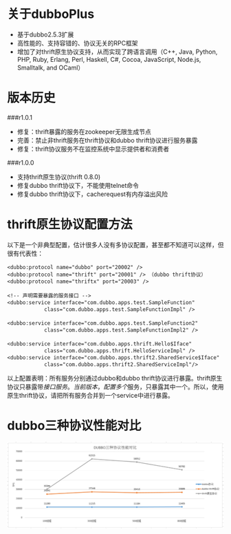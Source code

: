 # 关于dubboPlus

  - 基于dubbo2.5.3扩展
  - 高性能的、支持容错的、协议无关的RPC框架
  - 增加了对thrift原生协议支持，从而实现了跨语言调用（C++, Java, Python, PHP, Ruby, Erlang, Perl, Haskell, C#, Cocoa, JavaScript, Node.js, Smalltalk, and OCaml）    	


# 版本历史

###r1.0.1
* 修复：thrift暴露的服务在zookeeper无限生成节点
* 完善：禁止非thrift服务在thrift协议和dubbo thrift协议进行服务暴露  	
* 修复：thrift协议服务不在监控系统中显示提供者和消费者

###r1.0.0
* 支持thrift原生协议(thrift 0.8.0)
* 修复dubbo thrift协议下，不能使用telnet命令    	
* 修复dubbo thrift协议下，cacherequest有内存溢出风险


# thrift原生协议配置方法

以下是一个非典型配置，估计很多人没有多协议配置，甚至都不知道可以这样，但很有代表性：

	<dubbo:protocol name="dubbo" port="20002" />
	<dubbo:protocol name="thrift" port="20001" /> （dubbo thrift协议）
	<dubbo:protocol name="thriftx" port="20003" />

	<!-- 声明需要暴露的服务接口 -->
	<dubbo:service interface="com.dubbo.apps.test.SampleFunction"
				class="com.dubbo.apps.test.SampleFunctionImpl" />

	<dubbo:service interface="com.dubbo.apps.test.SampleFunction2"
				class="com.dubbo.apps.test.SampleFunctionImpl2" />

	<dubbo:service interface="com.dubbo.apps.thrift.Hello$Iface" 
				class="com.dubbo.apps.thrift.HelloServiceImpl" />
	<dubbo:service interface="com.dubbo.apps.thrift2.SharedService$Iface" 	
				class="com.dubbo.apps.thrift2.SharedServiceImpl"/>

以上配置表明：所有服务分别通过dubbo和dubbo thrift协议进行暴露。thrift原生协议只暴露带$接口服务。		
当前版本，配置多个$服务，只暴露其中一个。所以，使用原生thrift协议，请把所有服务合并到一个service中进行暴露。			





# dubbo三种协议性能对比

![alt text](/performance.png "Title")    	




